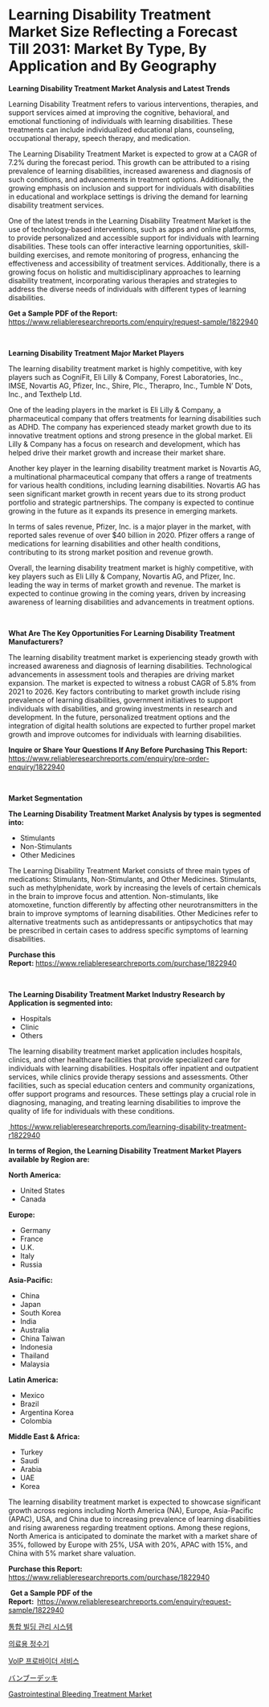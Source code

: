 <p><h1>Learning Disability Treatment Market Size Reflecting a Forecast Till 2031: Market By Type, By Application and By Geography</h1></p><p><strong>Learning Disability Treatment Market Analysis and Latest Trends</strong></p>
<p><p>Learning Disability Treatment refers to various interventions, therapies, and support services aimed at improving the cognitive, behavioral, and emotional functioning of individuals with learning disabilities. These treatments can include individualized educational plans, counseling, occupational therapy, speech therapy, and medication.</p><p>The Learning Disability Treatment Market is expected to grow at a CAGR of 7.2% during the forecast period. This growth can be attributed to a rising prevalence of learning disabilities, increased awareness and diagnosis of such conditions, and advancements in treatment options. Additionally, the growing emphasis on inclusion and support for individuals with disabilities in educational and workplace settings is driving the demand for learning disability treatment services.</p><p>One of the latest trends in the Learning Disability Treatment Market is the use of technology-based interventions, such as apps and online platforms, to provide personalized and accessible support for individuals with learning disabilities. These tools can offer interactive learning opportunities, skill-building exercises, and remote monitoring of progress, enhancing the effectiveness and accessibility of treatment services. Additionally, there is a growing focus on holistic and multidisciplinary approaches to learning disability treatment, incorporating various therapies and strategies to address the diverse needs of individuals with different types of learning disabilities.</p></p>
<p><strong>Get a Sample PDF of the Report:&nbsp;</strong> <a href="https://www.reliableresearchreports.com/enquiry/request-sample/1822940">https://www.reliableresearchreports.com/enquiry/request-sample/1822940</a></p>
<p>&nbsp;</p>
<p><strong>Learning Disability Treatment Major Market Players</strong></p>
<p><p>The learning disability treatment market is highly competitive, with key players such as CogniFit, Eli Lilly & Company, Forest Laboratories, Inc., IMSE, Novartis AG, Pfizer, Inc., Shire, Plc., Therapro, Inc., Tumble N’ Dots, Inc., and Texthelp Ltd.</p><p>One of the leading players in the market is Eli Lilly & Company, a pharmaceutical company that offers treatments for learning disabilities such as ADHD. The company has experienced steady market growth due to its innovative treatment options and strong presence in the global market. Eli Lilly & Company has a focus on research and development, which has helped drive their market growth and increase their market share.</p><p>Another key player in the learning disability treatment market is Novartis AG, a multinational pharmaceutical company that offers a range of treatments for various health conditions, including learning disabilities. Novartis AG has seen significant market growth in recent years due to its strong product portfolio and strategic partnerships. The company is expected to continue growing in the future as it expands its presence in emerging markets.</p><p>In terms of sales revenue, Pfizer, Inc. is a major player in the market, with reported sales revenue of over $40 billion in 2020. Pfizer offers a range of medications for learning disabilities and other health conditions, contributing to its strong market position and revenue growth.</p><p>Overall, the learning disability treatment market is highly competitive, with key players such as Eli Lilly & Company, Novartis AG, and Pfizer, Inc. leading the way in terms of market growth and revenue. The market is expected to continue growing in the coming years, driven by increasing awareness of learning disabilities and advancements in treatment options.</p></p>
<p>&nbsp;</p>
<p><strong>What Are The Key Opportunities For Learning Disability Treatment Manufacturers?</strong></p>
<p><p>The learning disability treatment market is experiencing steady growth with increased awareness and diagnosis of learning disabilities. Technological advancements in assessment tools and therapies are driving market expansion. The market is expected to witness a robust CAGR of 5.8% from 2021 to 2026. Key factors contributing to market growth include rising prevalence of learning disabilities, government initiatives to support individuals with disabilities, and growing investments in research and development. In the future, personalized treatment options and the integration of digital health solutions are expected to further propel market growth and improve outcomes for individuals with learning disabilities.</p></p>
<p><strong>Inquire or Share Your Questions If Any Before Purchasing This Report:</strong> <a href="https://www.reliableresearchreports.com/enquiry/pre-order-enquiry/1822940">https://www.reliableresearchreports.com/enquiry/pre-order-enquiry/1822940</a></p>
<p>&nbsp;</p>
<p><strong>Market Segmentation</strong></p>
<p><strong>The Learning Disability Treatment Market Analysis by types is segmented into:</strong></p>
<p><ul><li>Stimulants</li><li>Non-Stimulants</li><li>Other Medicines</li></ul></p>
<p><p>The Learning Disability Treatment Market consists of three main types of medications: Stimulants, Non-Stimulants, and Other Medicines. Stimulants, such as methylphenidate, work by increasing the levels of certain chemicals in the brain to improve focus and attention. Non-stimulants, like atomoxetine, function differently by affecting other neurotransmitters in the brain to improve symptoms of learning disabilities. Other Medicines refer to alternative treatments such as antidepressants or antipsychotics that may be prescribed in certain cases to address specific symptoms of learning disabilities.</p></p>
<p><strong>Purchase this Report:&nbsp;</strong><a href="https://www.reliableresearchreports.com/purchase/1822940">https://www.reliableresearchreports.com/purchase/1822940</a></p>
<p>&nbsp;</p>
<p><strong>The Learning Disability Treatment Market Industry Research by Application is segmented into:</strong></p>
<p><ul><li>Hospitals</li><li>Clinic</li><li>Others</li></ul></p>
<p><p>The learning disability treatment market application includes hospitals, clinics, and other healthcare facilities that provide specialized care for individuals with learning disabilities. Hospitals offer inpatient and outpatient services, while clinics provide therapy sessions and assessments. Other facilities, such as special education centers and community organizations, offer support programs and resources. These settings play a crucial role in diagnosing, managing, and treating learning disabilities to improve the quality of life for individuals with these conditions.</p></p>
<p><a href="https://www.reliableresearchreports.com/learning-disability-treatment-r1822940">&nbsp;https://www.reliableresearchreports.com/learning-disability-treatment-r1822940</a></p>
<p><strong>In terms of Region, the Learning Disability Treatment Market Players available by Region are:</strong></p>
<p>
    <p> <strong> North America: </strong>
        <ul>
            <li>United States</li>
            <li>Canada</li>
        </ul>
        </p> 
    <p> <strong> Europe: </strong>
        <ul>
            <li>Germany</li>
            <li>France</li>
            <li>U.K.</li>
            <li>Italy</li>
            <li>Russia</li>
        </ul>
        </p> 
    <p> <strong> Asia-Pacific: </strong>
        <ul>
            <li>China</li>
            <li>Japan</li>
            <li>South Korea</li>
            <li>India</li>
            <li>Australia</li>
            <li>China Taiwan</li>
            <li>Indonesia</li>
            <li>Thailand</li>
            <li>Malaysia</li>
        </ul>
        </p> 
    <p> <strong> Latin America: </strong>
        <ul>
            <li>Mexico</li>
            <li>Brazil</li>
            <li>Argentina Korea</li>
            <li>Colombia</li>
        </ul>
        </p> 
    <p> <strong> Middle East & Africa: </strong>
        <ul>
            <li>Turkey</li>
            <li>Saudi</li>
            <li>Arabia</li>
            <li>UAE</li>
            <li>Korea</li>
        </ul>
    </p>
    </p>
<p><p>The learning disability treatment market is expected to showcase significant growth across regions including North America (NA), Europe, Asia-Pacific (APAC), USA, and China due to increasing prevalence of learning disabilities and rising awareness regarding treatment options. Among these regions, North America is anticipated to dominate the market with a market share of 35%, followed by Europe with 25%, USA with 20%, APAC with 15%, and China with 5% market share valuation.</p></p>
<p><strong>Purchase this Report: </strong><a href="https://www.reliableresearchreports.com/purchase/1822940">https://www.reliableresearchreports.com/purchase/1822940</a></p>
<p>&nbsp;<strong>Get a Sample PDF of the Report:&nbsp;&nbsp;</strong><a href="https://www.reliableresearchreports.com/enquiry/request-sample/1822940">https://www.reliableresearchreports.com/enquiry/request-sample/1822940</a></p>
<p><strong></strong></p>
<p><p><a href="https://github.com/WilburKihn5676/Market-Research-Report-List-1/blob/main/440153142382.md">통합 빌딩 관리 시스템</a></p><p><a href="https://medium.com/@bereniceroberts1978/%EC%9D%98%EB%A3%8C%EC%9A%A9-%EC%9B%8C%ED%84%B0-%ED%95%84%ED%84%B0-%EC%8B%9C%EC%9E%A5-%EC%A1%B0%EC%82%AC-%EB%B3%B4%EA%B3%A0%EC%84%9C-%EA%B7%B8-%EC%97%AD%EC%82%AC%EC%99%80-2024%EB%85%84%EB%B6%80%ED%84%B0-2031%EB%85%84%EA%B9%8C%EC%A7%80%EC%9D%98-%EC%98%88%EC%B8%A1-bad2b3024120">의료용 정수기</a></p><p><a href="https://github.com/vseigx30c9a1j/Market-Research-Report-List-1/blob/main/694152642381.md">VoIP 프로바이더 서비스</a></p><p><a href="https://medium.com/@desekay3566/%E7%AB%B9%E3%83%87%E3%83%83%E3%82%AD%E5%B8%82%E5%A0%B4-%E7%A8%AE%E9%A1%9E-%E7%94%A8%E9%80%94-%E5%9C%B0%E7%90%86%E3%81%AB%E3%82%88%E3%82%8B%E5%8C%85%E6%8B%AC%E7%9A%84%E3%81%AA%E8%A9%95%E4%BE%A1-13afca2d8a24">バンブーデッキ</a></p><p><a href="https://github.com/jj19131/Market-Research-Report-List-2/blob/main/gastrointestinal-bleeding-treatment-market.md">Gastrointestinal Bleeding Treatment Market</a></p></p>